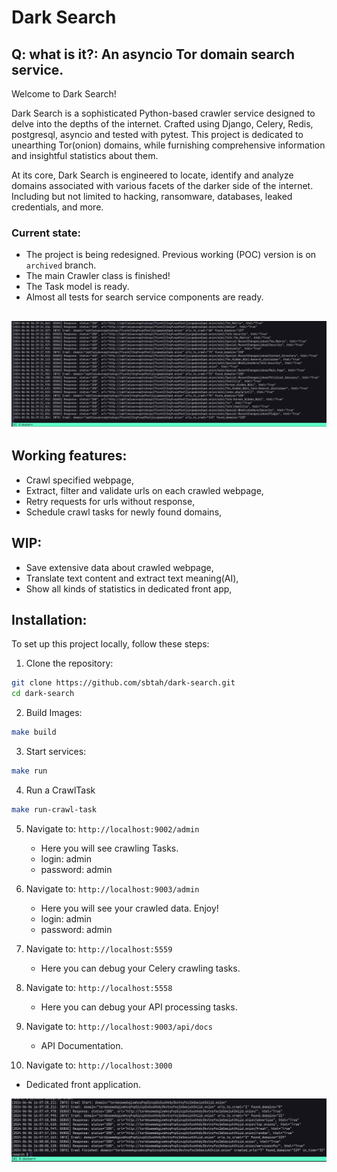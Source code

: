 # Dark Search
## Q: what is it?: An asyncio Tor domain search service.

Welcome to Dark Search!

Dark Search is a sophisticated Python-based crawler service designed to delve into the depths of the internet. 
Crafted using Django, Celery, Redis, postgresql, asyncio and tested with pytest.
This project is dedicated to unearthing Tor(onion) domains,
while furnishing comprehensive information and insightful statistics about them.

At its core, Dark Search is engineered to locate, identify and analyze domains associated with various facets of the darker side of the internet.
Including but not limited to hacking, ransomware, databases, leaked credentials, and more.

### Current state:
- The project is being redesigned. Previous working (POC) version is on `archived` branch.
- The main Crawler class is finished!
- The Task model is ready.
- Almost all tests for search service components are ready.


![alt text](https://github.com/sbtah/dark-search/blob/main/1.png?raw=true)
----
## Working features:
- Crawl specified webpage,
- Extract, filter and validate urls on each crawled webpage,
- Retry requests for urls without response,
- Schedule crawl tasks for newly found domains,

## WIP:
- Save extensive data about crawled webpage,
- Translate text content and extract text meaning(AI),
- Show all kinds of statistics in dedicated front app,

## Installation:
To set up this project locally, follow these steps:

1. Clone the repository:
```bash
git clone https://github.com/sbtah/dark-search.git
cd dark-search
```

2. Build Images:
```bash
make build
```

3. Start services:
```bash
make run
```

4. Run a CrawlTask
```bash
make run-crawl-task
```

5. Navigate to: `http://localhost:9002/admin`
   - Here you will see crawling Tasks.
   - login: admin
   - password: admin

6. Navigate to: `http://localhost:9003/admin`
   - Here you will see your crawled data. Enjoy!
   - login: admin
   - password: admin

7. Navigate to: `http://localhost:5559`
   - Here you can debug your Celery crawling tasks.

8. Navigate to: `http://localhost:5558`
   - Here you can debug your API processing tasks.

9. Navigate to: `http://localhost:9003/api/docs`
   - API Documentation.

10. Navigate to: `http://localhost:3000`
   - Dedicated front application.

![alt text](https://github.com/sbtah/dark-search/blob/main/2.png?raw=true)
